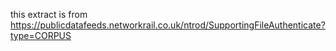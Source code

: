 this extract is from https://publicdatafeeds.networkrail.co.uk/ntrod/SupportingFileAuthenticate?type=CORPUS